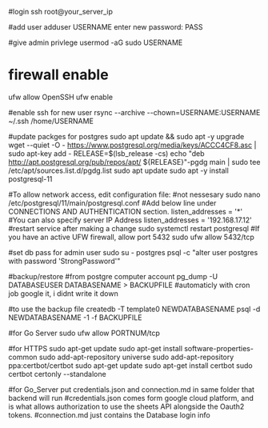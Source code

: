 #login
ssh root@your_server_ip

#add user
adduser USERNAME
	enter new password: PASS

#give admin privlege
usermod -aG sudo USERNAME

# firewall enable 
ufw allow OpenSSH
ufw enable

#enable ssh for new user
rsync --archive --chown=USERNAME:USERNAME ~/.ssh /home/USERNAME

#update packges for postgres
sudo apt update && sudo apt -y upgrade
wget --quiet -O - https://www.postgresql.org/media/keys/ACCC4CF8.asc | sudo apt-key add -
RELEASE=$(lsb_release -cs)
echo "deb http://apt.postgresql.org/pub/repos/apt/ ${RELEASE}"-pgdg main | sudo tee  /etc/apt/sources.list.d/pgdg.list
sudo apt update
sudo apt -y install postgresql-11

#To allow network access, edit configuration file: #not nessesary
sudo nano /etc/postgresql/11/main/postgresql.conf
#Add below line under CONNECTIONS AND AUTHENTICATION section.
listen_addresses = '*'
#You can also specify server IP Address
listen_addresses = '192.168.17.12'
#restart service after making a change
sudo systemctl restart postgresql
#If you have an active UFW firewall, allow port 5432
sudo ufw allow 5432/tcp


#set db pass for admin user
 sudo su - postgres
psql -c "alter user postgres with password 'StrongPassword'"


#backup/restore
#from postgre computer account
pg_dump -U DATABASEUSER DATABASENAME > BACKUPFILE
#automaticly with cron job
google it, i didnt write it down

#to use the backup file
createdb -T template0 NEWDATABASENAME
psql -d NEWDATABASENAME -1 -f BACKUPFILE


#for Go Server
sudo ufw allow 	PORTNUM/tcp


#for HTTPS
    sudo apt-get update
    sudo apt-get install software-properties-common
    sudo add-apt-repository universe
    sudo add-apt-repository ppa:certbot/certbot
    sudo apt-get update
sudo apt-get install certbot
sudo certbot certonly --standalone

#for Go_Server
put credentials.json and connection.md in same folder that backend will run
#credentials.json comes form google cloud platform, and is what allows authorization to use the sheets API alongside the Oauth2 tokens.
#connection.md just contains the Database login info

